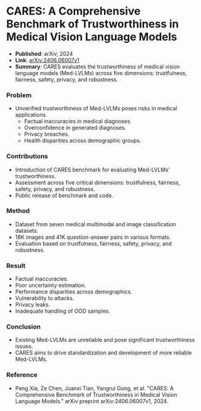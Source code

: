 # CARES: A Comprehensive Benchmark of Trustworthiness in Medical Vision Language Models
- **Published**: arXiv, 2024
- **Link**: [arXiv:2406.06007v1](https://arxiv.org/abs/2406.06007v1)
- **Summary**: CARES evaluates the trustworthiness of medical vision language models (Med-LVLMs) across five dimensions: trustfulness, fairness, safety, privacy, and robustness.

### Problem 
- Unverified trustworthiness of Med-LVLMs poses risks in medical applications.
  - Factual inaccuracies in medical diagnoses.
  - Overconfidence in generated diagnoses.
  - Privacy breaches.
  - Health disparities across demographic groups.

### Contributions
- Introduction of CARES benchmark for evaluating Med-LVLMs' trustworthiness.
- Assessment across five critical dimensions: trustfulness, fairness, safety, privacy, and robustness.
- Public release of benchmark and code.

### Method
- Dataset from seven medical multimodal and image classification datasets.
- 18K images and 41K question-answer pairs in various formats.
- Evaluation based on trustfulness, fairness, safety, privacy, and robustness.

### Result
- Factual inaccuracies.
- Poor uncertainty estimation.
- Performance disparities across demographics.
- Vulnerability to attacks.
- Privacy leaks.
- Inadequate handling of OOD samples.

### Conclusion
- Existing Med-LVLMs are unreliable and pose significant trustworthiness issues.
- CARES aims to drive standardization and development of more reliable Med-LVLMs.

### Reference
- Peng Xia, Ze Chen, Juanxi Tian, Yangrui Gong, et al. "CARES: A Comprehensive Benchmark of Trustworthiness in Medical Vision Language Models." arXiv preprint arXiv:2406.06007v1, 2024.
